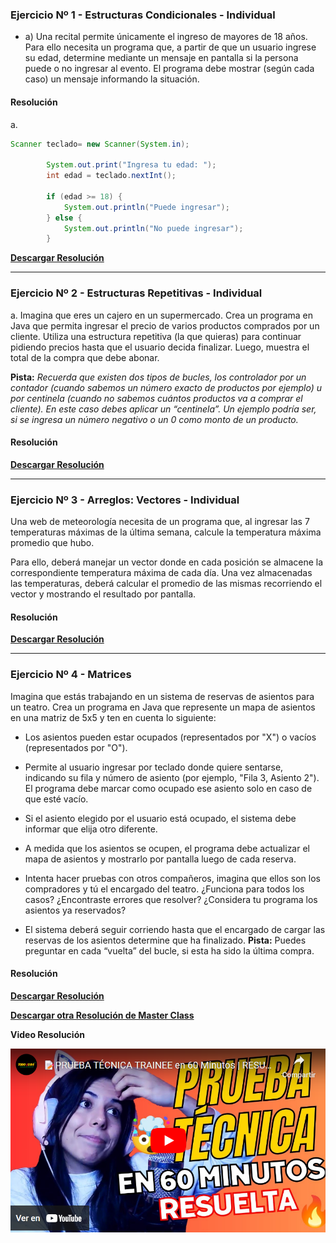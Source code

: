 ### Ejercicio Nº 1 - Estructuras Condicionales - Individual

- a) Una recital permite únicamente el ingreso de mayores de 18 años. Para ello necesita un programa que, a partir de que un usuario ingrese su edad, determine mediante un mensaje en pantalla si la persona puede o no ingresar al evento. El programa debe mostrar (según cada caso) un mensaje informando la situación.
    

#### Resolución

a. 
```java
Scanner teclado= new Scanner(System.in);

        System.out.print("Ingresa tu edad: ");
        int edad = teclado.nextInt();

        if (edad >= 18) {
            System.out.println("Puede ingresar");
        } else {
            System.out.println("No puede ingresar");
        }
```


**[Descargar Resolución](./resources/2_1-ResolucionMayorDeEdad.zip)**

---

### Ejercicio Nº 2 - Estructuras Repetitivas - Individual

a. Imagina que eres un cajero en un supermercado. Crea un programa en Java que permita ingresar el precio de varios productos comprados por un cliente. Utiliza una estructura repetitiva (la que quieras) para continuar pidiendo precios hasta que el usuario decida finalizar. Luego, muestra el total de la compra que debe abonar.
    

**Pista:** _Recuerda que existen dos tipos de bucles, los controlador por un contador (cuando sabemos un número exacto de productos por ejemplo) u por centinela (cuando no sabemos cuántos productos va a comprar el cliente). En este caso debes aplicar un “centinela”. Un ejemplo podría ser, si se ingresa un número negativo o un 0 como monto de un producto._

#### Resolución

**[Descargar Resolución](./resources/2_2-CajeroSupermercado.zip)**

---

### Ejercicio Nº 3 - Arreglos: Vectores - Individual

Una web de meteorología necesita de un programa que, al ingresar las 7 temperaturas máximas de la última semana, calcule la temperatura máxima promedio que hubo.

Para ello, deberá manejar un vector donde en cada posición se almacene la correspondiente temperatura máxima de cada día. Una vez almacenadas las temperaturas, deberá calcular el promedio de las mismas recorriendo el vector y mostrando el resultado por pantalla.

#### Resolución

**[Descargar Resolución](./resources/2_3-WebMeteorologia.zip)**

---

### Ejercicio Nº 4 - Matrices

Imagina que estás trabajando en un sistema de reservas de asientos para un teatro. Crea un programa en Java que represente un mapa de asientos en una matriz de 5x5 y ten en cuenta lo siguiente:

- Los asientos pueden estar ocupados (representados por "X") o vacíos (representados por "O").
    
- Permite al usuario ingresar por teclado donde quiere sentarse, indicando su fila y número de asiento (por ejemplo, "Fila 3, Asiento 2"). El programa debe marcar como ocupado ese asiento solo en caso de que esté vacío.
    
- Si el asiento elegido por el usuario está ocupado, el sistema debe informar que elija otro diferente.
    
- A medida que los asientos se ocupen, el programa debe actualizar el mapa de asientos y mostrarlo por pantalla luego de cada reserva.
    
- Intenta hacer pruebas con otros compañeros, imagina que ellos son los compradores y tú el encargado del teatro. ¿Funciona para todos los casos? ¿Encontraste errores que resolver? ¿Considera tu programa los asientos ya reservados?
    
- El sistema deberá seguir corriendo hasta que el encargado de cargar las reservas de los asientos determine que ha finalizado. **Pista:** Puedes preguntar en cada “vuelta” del bucle, si esta ha sido la última compra.
    

#### Resolución

**[Descargar Resolución](./resources/2_4-SistemaTeatro.zip)**

**[Descargar otra Resolución de Master Class](./resources/2_4-ResolAnfiteatro.zip)**
  

**Video Resolución**

[![](./resources/prueba-tecnica-screenshot.png)](https://youtu.be/npfzSC8B3aM)

